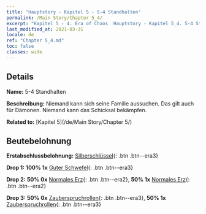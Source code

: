 ```yaml
---
title: "Hauptstory - Kapitel 5 - 5-4 Standhalten"
permalink: /Main Story/Chapter 5_4/
excerpt: "Kapitel 5 - 4. Era of Chaos  Hauptstory - Kapitel 5_4. 5-4 Standhalten"
last_modified_at: 2021-03-31
locale: de
ref: "Chapter 5_4.md"
toc: false
classes: wide
---
```


## Details

 **Name:** 5-4 Standhalten

 **Beschreibung:** Niemand kann sich seine Familie aussuchen. Das gilt auch für Dämonen. Niemand kann das Schicksal bekämpfen.

 **Related to:** [Kapitel 5](/de/Main Story/Chapter 5/)

## Beutebelohnung

 **Erstabschlussbelohnung:** [Silberschlüssel](/de/Items/con_693/){: .btn .btn--era3}

 **Drop 1:** **100% 1x** [Guter Schwefel](/de/Items/mat_15/){: .btn .btn--era3}

 **Drop 2:** **50% 0x** [Normales Erz](/de/Items/mat_6/){: .btn .btn--era2}, **50% 1x** [Normales Erz](/de/Items/mat_6/){: .btn .btn--era2}

 **Drop 3:** **50% 0x** [Zauberspruchrollen](/de/Items/con_694/){: .btn .btn--era3}, **50% 1x** [Zauberspruchrollen](/de/Items/con_694/){: .btn .btn--era3}

